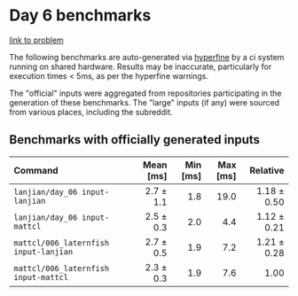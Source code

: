 # Day 6 benchmarks

[link to problem](http://adventofcode.com/2021/day/6)

The following benchmarks are auto-generated via [hyperfine](https://github.com/sharkdp/hyperfine) by a ci system running on shared hardware. Results may be inaccurate, particularly for execution times < 5ms, as per the hyperfine warnings.

The "official" inputs were aggregated from repositories participating in the generation of these benchmarks. The "large" inputs (if any) were sourced from various places, including the subreddit.

## Benchmarks with officially generated inputs
| Command | Mean [ms] | Min [ms] | Max [ms] | Relative |
|:---|---:|---:|---:|---:|
| `lanjian/day_06 input-lanjian` | 2.7 ± 1.1 | 1.8 | 19.0 | 1.18 ± 0.50 |
| `lanjian/day_06 input-mattcl` | 2.5 ± 0.3 | 2.0 | 4.4 | 1.12 ± 0.21 |
| `mattcl/006_laternfish input-lanjian` | 2.7 ± 0.5 | 1.9 | 7.2 | 1.21 ± 0.28 |
| `mattcl/006_laternfish input-mattcl` | 2.3 ± 0.3 | 1.9 | 7.6 | 1.00 |
